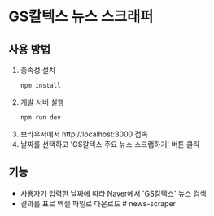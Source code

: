 # GS칼텍스 뉴스 스크래퍼

## 사용 방법

1. 종속성 설치
   ```bash
   npm install
   ```
2. 개발 서버 실행
   ```bash
   npm run dev
   ```
3. 브라우저에서 http://localhost:3000 접속
4. 날짜를 선택하고 'GS칼텍스 주요 뉴스 스크랩하기' 버튼 클릭

## 기능

- 사용자가 입력한 날짜에 따라 Naver에서 'GS칼텍스' 뉴스 검색
- 결과를 표로 엑셀 파일로 다운로드
#   n e w s - s c r a p e r  
 
